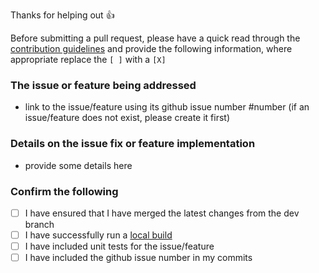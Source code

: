 Thanks for helping out :+1:

Before submitting a pull request, please have a quick read through the [contribution guidelines](https://github.com/AppMetrics/AppMetrics/blob/master/.github/CONTRIBUTING.md) and provide the following information, where appropriate replace the `[ ]` with a `[X]`

### The issue or feature being addressed

- link to the issue/feature using its github issue number #number (if an issue/feature does not exist, please create it first)

### Details on the issue fix or feature implementation

- provide some details here


### Confirm the following

- [ ] I have ensured that I have merged the latest changes from the dev branch
- [ ] I have successfully run a [local build](https://github.com/AppMetrics/AppMetrics#how-to-build)
- [ ] I have included unit tests for the issue/feature
- [ ] I have included the github issue number in my commits
